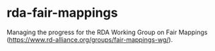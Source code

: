 # rda-fair-mappings
Managing the progress for the RDA Working Group on Fair Mappings (https://www.rd-alliance.org/groups/fair-mappings-wg/).
